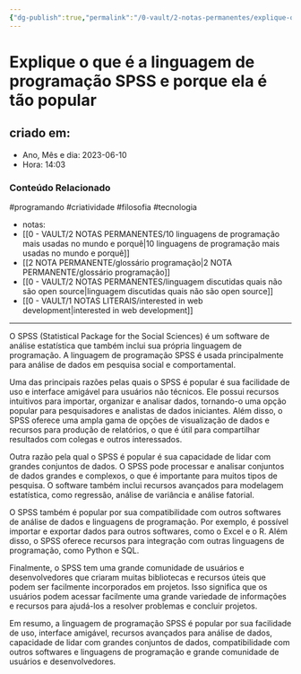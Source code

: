 ```yaml
---
{"dg-publish":true,"permalink":"/0-vault/2-notas-permanentes/explique-o-que-e-a-linguagem-de-programacao-spss-e-porque-ela-e-tao-popular/","tags":["permanente","programando","criatividade","filosofia","tecnologia"],"dgHomeLink":true,"dgShowLocalGraph":true,"dgShowFileTree":true,"dgEnableSearch":true}
---
```


# Explique o que é a linguagem de programação SPSS e porque ela é tão popular

## criado em: 
-  Ano, Mês e dia: 2023-06-10
- Hora: 14:03

### Conteúdo Relacionado
#programando #criatividade #filosofia #tecnologia 
- notas: 
- [[0 - VAULT/2 NOTAS PERMANENTES/10 linguagens de programação mais usadas no mundo e porquê\|10 linguagens de programação mais usadas no mundo e porquê]]
- [[2 NOTA PERMANENTE/glossário programação\|2 NOTA PERMANENTE/glossário programação]]
- [[0 - VAULT/2 NOTAS PERMANENTES/linguagem discutidas quais não são open source\|linguagem discutidas quais não são open source]]
- [[0 - VAULT/1 NOTAS LITERAIS/interested in web development\|interested in web development]]
---

O SPSS (Statistical Package for the Social Sciences) é um software de análise estatística que também inclui sua própria linguagem de programação. A linguagem de programação SPSS é usada principalmente para análise de dados em pesquisa social e comportamental.

Uma das principais razões pelas quais o SPSS é popular é sua facilidade de uso e interface amigável para usuários não técnicos. Ele possui recursos intuitivos para importar, organizar e analisar dados, tornando-o uma opção popular para pesquisadores e analistas de dados iniciantes. Além disso, o SPSS oferece uma ampla gama de opções de visualização de dados e recursos para produção de relatórios, o que é útil para compartilhar resultados com colegas e outros interessados.

Outra razão pela qual o SPSS é popular é sua capacidade de lidar com grandes conjuntos de dados. O SPSS pode processar e analisar conjuntos de dados grandes e complexos, o que é importante para muitos tipos de pesquisa. O software também inclui recursos avançados para modelagem estatística, como regressão, análise de variância e análise fatorial.

O SPSS também é popular por sua compatibilidade com outros softwares de análise de dados e linguagens de programação. Por exemplo, é possível importar e exportar dados para outros softwares, como o Excel e o R. Além disso, o SPSS oferece recursos para integração com outras linguagens de programação, como Python e SQL.

Finalmente, o SPSS tem uma grande comunidade de usuários e desenvolvedores que criaram muitas bibliotecas e recursos úteis que podem ser facilmente incorporados em projetos. Isso significa que os usuários podem acessar facilmente uma grande variedade de informações e recursos para ajudá-los a resolver problemas e concluir projetos.

Em resumo, a linguagem de programação SPSS é popular por sua facilidade de uso, interface amigável, recursos avançados para análise de dados, capacidade de lidar com grandes conjuntos de dados, compatibilidade com outros softwares e linguagens de programação e grande comunidade de usuários e desenvolvedores.
